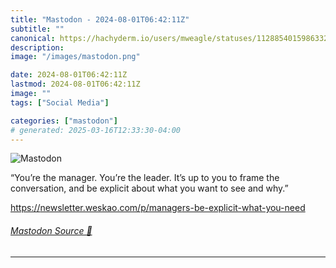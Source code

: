 ```yaml
---
title: "Mastodon - 2024-08-01T06:42:11Z"
subtitle: ""
canonical: https://hachyderm.io/users/mweagle/statuses/112885401598633256
description:
image: "/images/mastodon.png"

date: 2024-08-01T06:42:11Z
lastmod: 2024-08-01T06:42:11Z
image: ""
tags: ["Social Media"]

categories: ["mastodon"]
# generated: 2025-03-16T12:33:30-04:00
---
```

![Mastodon](/images/mastodon.png)

<p>“You’re the manager. You’re the leader. It’s up to you to frame the conversation, and be explicit about what you want to see and why.”</p><p><a href="https://newsletter.weskao.com/p/managers-be-explicit-what-you-need" target="_blank" rel="nofollow noopener noreferrer" translate="no"><span class="invisible">https://</span><span class="ellipsis">newsletter.weskao.com/p/manage</span><span class="invisible">rs-be-explicit-what-you-need</span></a></p>


###### [Mastodon Source 🐘](https://hachyderm.io/@mweagle/112885401598633256)

___
